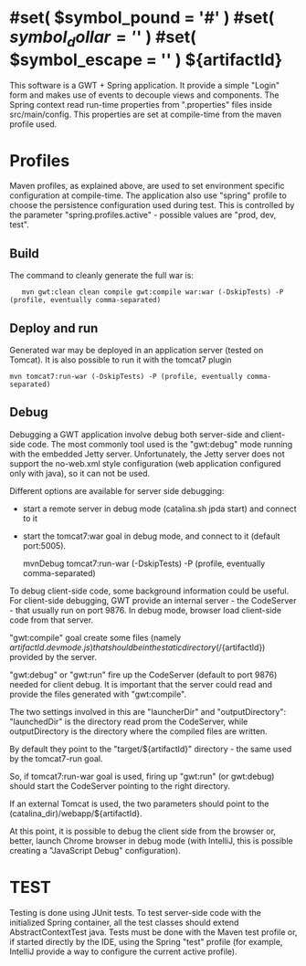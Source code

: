 #set( $symbol_pound = '#' )
#set( $symbol_dollar = '$' )
#set( $symbol_escape = '\' )
${artifactId}
==============
This software is a GWT + Spring application. It provide a simple "Login" form and makes use of events to decouple views and components.
The Spring context read run-time properties from ".properties" files inside src/main/config.
This properties are set at compile-time from the maven profile used.

Profiles
========
Maven profiles, as explained above, are used to set environment specific configuration at compile-time.
The application also use "spring" profile to choose the persistence configuration used during test. 
This is controlled by the parameter "spring.profiles.active" - possible values are "prod, dev, test".

Build
-----
The command to cleanly generate the full war is:
    
       mvn gwt:clean clean compile gwt:compile war:war (-DskipTests) -P (profile, eventually comma-separated)

Deploy and run
--------------
Generated war may be deployed in an application server (tested on Tomcat).
It is also possible to run it with the tomcat7 plugin
    
    mvn tomcat7:run-war (-DskipTests) -P (profile, eventually comma-separated)

Debug
-----
Debugging a GWT application involve debug both server-side and client-side code.
The most commonly tool used is the "gwt:debug" mode running with the embedded Jetty server. Unfortunately, the Jetty
server does not support the no-web.xml style configuration (web application configured only with java), so it can not be used.

Different options are available for server side debugging:

+ start a remote server in debug mode (catalina.sh jpda start) and connect to it
+ start the tomcat7:war goal in debug mode, and connect to it (default port:5005).

    mvnDebug tomcat7:run-war (-DskipTests) -P (profile, eventually comma-separated)

To debug client-side code, some background information could be useful.
For client-side debugging, GWT provide an internal server - the CodeServer - that usually run on port 9876. In debug mode, browser load client-side code from that server. 


"gwt:compile" goal create some files (namely ${artifactId}.devmode.js) that should be in the static directory
(/${artifactId}) provided by the server.
 
"gwt:debug" or "gwt:run" fire up the CodeServer (default to port 9876) needed for client debug. It is important that the server could read and provide the files generated
with "gwt:compile". 

The two settings involved in this are "launcherDir" and "outputDirectory": "launchedDir" is the directory read prom the CodeServer, while outputDirectory is the directory where the compiled files are written.

By default they point to the "target/${artifactId}" directory - the same used by the tomcat7-run goal.

So, if tomcat7:run-war goal is used, firing up "gwt:run" (or gwt:debug) should start the CodeServer pointing to the right directory.

If an external Tomcat is used, the two parameters should point to the (catalina_dir)/webapp/${artifactId}.<p/>
At this point, it is possible to debug the client side from the browser or, better, launch Chrome browser in debug mode (with IntelliJ, this is possible creating a "JavaScript Debug" configuration).
 
TEST
====
Testing is done using JUnit tests. To test server-side code with the initialized Spring container, all the test classes should extend
AbstractContextTest java. Tests must be done with the Maven test profile or, if started directly by the IDE,
using the Spring "test" profile (for example, IntelliJ provide a way to configure the current active profile).

